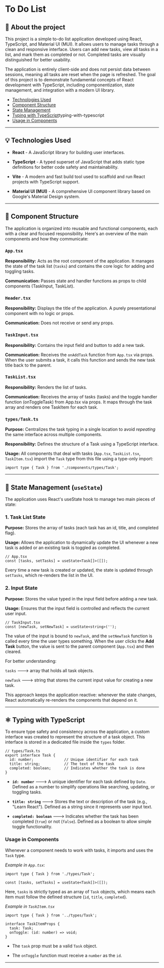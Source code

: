 # To Do List

## 📄 About the project

This project is a simple to-do list application developed using React, TypeScript, and Material UI (MUI). It allows users to manage tasks through a clean and responsive interface. Users can add new tasks, view all tasks in a list, and mark them as completed or not. Completed tasks are visually distinguished for better usability.

The application is entirely client-side and does not persist data between sessions, meaning all tasks are reset when the page is refreshed. The goal of this project is to demonstrate fundamental concepts of React development with TypeScript, including componentization, state management, and integration with a modern UI library.

- [Technologies Used](#-technologies-used)
- [Component Structure](#-component-structure)
- [State Management](#-state-management-usestate)
- [Typing with TypeScript](#️-)typing-with-typescript
- [Usage in Components](#usage-in-components)

---

## 💡 Technologies Used

* **React** - A JavaScript library for building user interfaces.

* **TypeScript** - A typed superset of JavaScript that adds static type definitions for better code safety and maintainability.

* **Vite** - A modern and fast build tool used to scaffold and run React projects with TypeScript support.

* **Material UI (MUI)** - A comprehensive UI component library based on Google's Material Design system.

---

## 🧩 Component Structure

The application is organized into reusable and functional components, each with a clear and focused responsibility. Here's an overview of the main components and how they communicate:

### ``App.tsx``

**Responsibility:** Acts as the root component of the application. It manages the state of the task list (``tasks``) and contains the core logic for adding and toggling tasks.

**Communication:** Passes state and handler functions as props to child components (TaskInput, TaskList).

### ``Header.tsx``

**Responsibility:** Displays the title of the application. A purely presentational component with no logic or props.

**Communication:** Does not receive or send any props.

### ``TaskInput.tsx``

**Responsibility:** Contains the input field and button to add a new task.

**Communication:** Receives the ``onAddTask`` function from ``App.tsx`` via props. When the user submits a task, it calls this function and sends the new task title back to the parent.

### ``TaskList.tsx``

**Responsibility:** Renders the list of tasks.

**Communication:** Receives the array of tasks (tasks) and the toggle handler function (onToggleTask) from App.tsx via props. It maps through the task array and renders one TaskItem for each task.

### ``types/Task.ts``

**Purpose:** Centralizes the task typing in a single location to avoid *repeating* the same interface across multiple components.

**Responsibility:** Defines the structure of a Task using a TypeScript interface.

**Usage:** All components that deal with tasks (``App.tsx``, ``TaskList.tsx``, ``TaskItem.tsx``) import the ``Task`` type from this file using a type-only import:

    import type { Task } from './components/types/Task';

---

## 🔄 State Management (``useState``)

The application uses React's useState hook to manage two main pieces of state:

### **1. Task List State**

**Purpose:** Stores the array of tasks (each task has an id, title, and completed flag).

**Usage:** Allows the application to dynamically update the UI whenever a new task is added or an existing task is toggled as completed.

    // App.tsx
    const [tasks, setTasks] = useState<Task[]>([]);

Every time a new task is created or updated, the state is updated through ``setTasks``, which re-renders the list in the UI.

### **2. Input State**

**Purpose:** Stores the value typed in the input field before adding a new task.

**Usage:** Ensures that the input field is controlled and reflects the current user input.

    // TaskInput.tsx
    const [newTask, setNewTask] = useState<string>('');

The value of the input is bound to ``newTask``, and the ``setNewTask`` function is called every time the user types something. When the user clicks the **Add Task** button, the value is sent to the parent component (``App.tsx``) and then cleared.

For better understanding:

``tasks`` ---> array that holds all task objects.

``newTask`` ---> string that stores the current input value for creating a new task.

This approach keeps the application reactive: whenever the state changes, React automatically re-renders the components that depend on it.

---

## ⚛️ Typing with TypeScript

To ensure type safety and consistency across the application, a custom interface was created to represent the structure of a task object. This interface is stored in a dedicated file inside the ``types`` folder.

    // types/Task.ts
    export interface Task {
      id: number;              // Unique identifier for each task
      title: string;           // The text of the task
      completed: boolean;      // Indicates whether the task is done
    }

* **``id: number``** ---> A unique identifier for each task defined by ``Date``. Defined as a number to simplify operations like searching, updating, or toggling tasks.

* **``title: string``** ---> Stores the text or description of the task (e.g., "Learn React"). Defined as a string since it represents user input text.

* **``completed: boolean``** ---> Indicates whether the task has been completed (``true``) or not (``false``). Defined as a boolean to allow simple toggle functionality.

### Usage in Components

Whenever a component needs to work with tasks, it imports and uses the ``Task`` type.

*Example in ``App.tsx``*:

    import type { Task } from './types/Task';

    const [tasks, setTasks] = useState<Task[]>([]);

Here, ``tasks`` is strictly typed as an array of ``Task`` objects, which means each item must follow the defined structure (``id``, ``title``, ``completed``).

*Example in `TaskItem.tsx`*

    import type { Task } from '../types/Task';

    interface TaskItemProps {
      task: Task;
      onToggle: (id: number) => void;
    }

* The ``task`` prop must be a valid ``Task`` object.

* The ``onToggle`` function must receive a ``number`` as the ``id``.

---